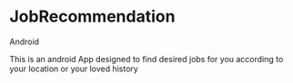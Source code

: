 # JobRecommendation
Android 

This is an android App designed to find desired jobs for you according to your location or your loved history
